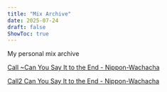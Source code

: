 ```yaml
---
title: "Mix Archive"
date: 2025-07-24
draft: false
ShowToc: true
---
```


My personal mix archive

[Call ~Can You Say It to the End - Nippon-Wachacha](/posts/call-~can-you-say-it-to-the-end/)

[Call2 Can You Say It to the End - Nippon-Wachacha](/posts/call2-can-you-say-it-to-the-end/)